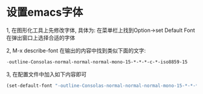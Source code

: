 # 设置emacs字体
1, 在图形化工具上先修改字体, 具体为: 在菜单栏上找到Option->set Default Font
在弹出窗口上选择合适的字体

2, M-x describe-font
在输出的内容中找到类似下面的文字:
``` lisp
-outline-Consolas-normal-normal-normal-mono-15-*-*-*-c-*-iso8859-15
```

3, 在配置文件中加入如下内容即可
``` lisp
(set-default-font "-outline-Consolas-normal-normal-normal-mono-15-*-*-*-c-*-iso8859-1")
```